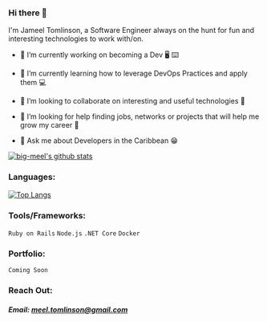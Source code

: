 ### Hi there 👋

I'm Jameel Tomlinson, a Software Engineer  always on the hunt for fun and interesting technologies to work with/on.

- 🔭 I’m currently working on becoming a Dev :desktop_computer: :keyboard:

- 🌱 I’m currently learning how to leverage DevOps Practices and apply them  :computer:

- 👯 I’m looking to collaborate on interesting and useful technologies :handshake:

- 🤔 I’m looking for help finding jobs, networks or projects that will help me grow my career :thinking:

- 💬 Ask me about Developers in the Caribbean :grin:


[![big-meel's github stats](https://github-readme-stats.vercel.app/api?username=big-meel&show_icons=true&hide_border=true&theme=radical)](https://github.com/anuraghazra/github-readme-stats)


### Languages:

[![Top Langs](https://github-readme-stats.vercel.app/api/top-langs/?username=big-meel&layout=compact&hide_border=true&theme=radical)](https://github.com/anuraghazra/github-readme-stats)


### Tools/Frameworks:
`Ruby on Rails`
`Node.js`
`.NET Core`
`Docker`

### Portfolio:
`Coming Soon`

### Reach Out:
##### Email: meel.tomlinson@gmail.com



